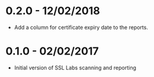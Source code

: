0.2.0 - 12/02/2018
==================
- Add a column for certificate expiry date to the reports.


0.1.0 - 02/02/2017
==================
- Initial version of SSL Labs scanning and reporting
